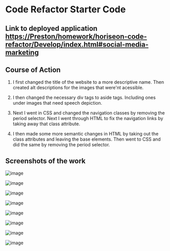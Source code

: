 # Code Refactor Starter Code

## Link to deployed application [https://Preston/homework/horiseon-code-refactor/Develop/index.html#social-media-marketing](url)

## Course of Action

1. I first changed the title of the website to a more descriptive name. Then created alt descriptions for the images that were'nt acessible.

2. I then changed the necessary div tags to aside tags. Including ones under images that need speech depiction.

3. Next I went in CSS and changed the navigation classes by removing the period selector. Next I went through HTML to fix the navigation links by taking away that class attribute.

4. I then made some more semantic changes in HTML by taking out the class attributes and leaving the base elements. Then went to CSS and did the same by removing the period selector.


## Screenshots of the work
![image](https://user-images.githubusercontent.com/113738082/191899543-4c212781-70c2-42ca-a339-63b974c25df0.png)

![image](https://user-images.githubusercontent.com/113738082/191899633-909288d9-2d3f-4a8f-b49a-e20c041958b2.png)

![image](https://user-images.githubusercontent.com/113738082/191899695-c0c48ab7-b966-4520-ab0f-d09a42aaa3a9.png)

![image](https://user-images.githubusercontent.com/113738082/191899741-e2dc0966-e7b5-4eb9-9915-701cd3640e83.png)

![image](https://user-images.githubusercontent.com/113738082/191899783-15517455-be76-4f48-b0e5-c27916d9d4eb.png)

![image](https://user-images.githubusercontent.com/113738082/191899819-7cfc6460-dd8f-4086-994c-96aad3f4950e.png)

![image](https://user-images.githubusercontent.com/113738082/191899870-2489e791-816e-4448-bf47-9a8ad6acb7ac.png)

![image](https://user-images.githubusercontent.com/113738082/191899918-93650457-d0c7-4c2c-8c9e-1d8f76f4b438.png)
